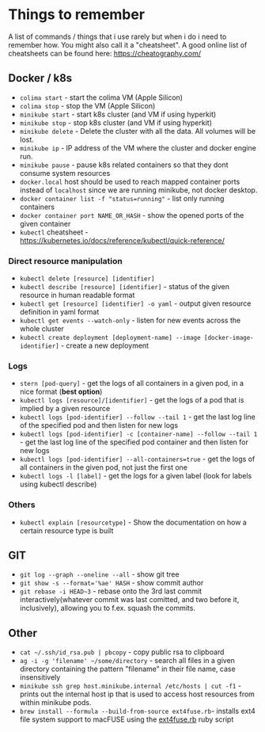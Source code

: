 # Things to remember
A list of commands / things that i use rarely but when i do i need to remember how. You might also call it a "cheatsheet".
A good online list of cheatsheets can be found here: https://cheatography.com/

## Docker / k8s
- `colima start` - start the colima VM (Apple Silicon)
- `colima stop` - stop the VM (Apple Silicon)
- `minikube start` - start k8s cluster (and VM if using hyperkit)
- `minikube stop` - stop k8s cluster (and VM if using hyperkit)
- `minikube delete` - Delete the cluster with all the data. All volumes will be lost.
- `minikube ip` - IP address of the VM where the cluster and docker engine run.
- `minikube pause` - pause k8s related containers so that they dont consume system resources
- `docker.local` host should be used to reach mapped container ports instead of `localhost` since we are running minikube, not docker desktop.
- `docker container list -f "status=running"` - list only running containers
- `docker container port NAME_OR_HASH` - show the opened ports of the given container
- `kubectl` cheatsheet - https://kubernetes.io/docs/reference/kubectl/quick-reference/

### Direct resource manipulation
- `kubectl delete [resource] [identifier]`
- `kubectl describe [resource] [identifier]` - status of the given resource in human readable format
- `kubectl get [resource] [identifier] -o yaml` - output given resource definition in yaml format 
- `kubectl get events --watch-only` - listen for new events across the whole cluster
- `kubectl create deployment [deployment-name] --image [docker-image-identifier]` - create a new deployment

### Logs
- `stern [pod-query]` - get the logs of all containers in a given pod, in a nice format (**best option**)
- `kubectl logs [resource]/[identifier]` - get the logs of a pod that is implied by a given resource
- `kubectl logs [pod-identifier] --follow --tail 1` - get the last log line of the specified pod and then listen for new logs
- `kubectl logs [pod-identifier] -c [container-name] --follow --tail 1` - get the last log line of the specified pod container and then listen for new logs
- `kubectl logs [pod-identifier] --all-containers=true` - get the logs of all containers in the given pod, not just the first one
- `kubectl logs -l [label]` - get the logs for a given label (look for labels using kubectl describe)

### Others
- `kubectl explain [resourcetype]` - Show the documentation on how a certain resource type is built

## GIT
- `git log --graph --oneline --all` - show git tree
- `git show -s --format='%ae' HASH` - show commit author
- `git rebase -i HEAD~3` - rebase onto the 3rd last commit interactively(whatever commit was last comitted, and two before it, inclusively), allowing you to f.ex. squash the commits.

## Other
- `cat ~/.ssh/id_rsa.pub | pbcopy` - copy public rsa to clipboard
- `ag -i -g 'filename' ~/some/directory` - search all files in a given directory containing the pattern "filename" in their file name, case insensitively
- `minikube ssh grep host.minikube.internal /etc/hosts | cut -f1` - prints out the internal host ip that is used to access host resources from within minikube pods. 
- `brew install --formula --build-from-source ext4fuse.rb`- installs ext4 file system support to macFUSE using the [ext4fuse.rb](ext4fuse.rb) ruby script